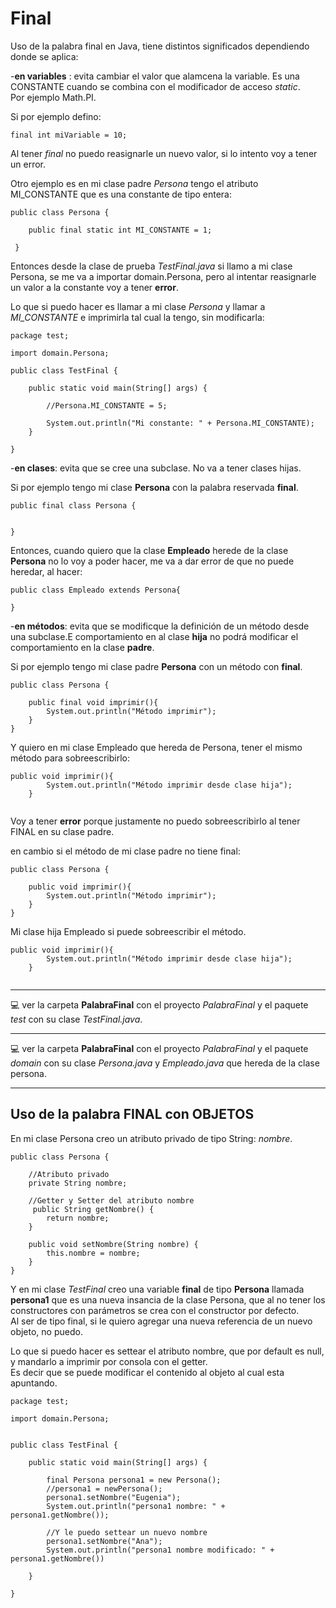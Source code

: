 # Final

Uso de la palabra final en Java, tiene distintos significados dependiendo donde se aplica: <br>

-**en variables** : evita cambiar el valor que alamcena la variable. Es una CONSTANTE cuando se combina con el modificador de acceso *static*. <br>
Por ejemplo Math.PI. <br>

Si por ejemplo defino: <br>
```
final int miVariable = 10;
```

Al tener *final* no puedo reasignarle un nuevo valor, si lo intento voy a tener un error. <br>

Otro ejemplo es en mi clase padre *Persona* tengo el atributo MI_CONSTANTE que es una constante de tipo entera: <br>

```
public class Persona {
    
    public final static int MI_CONSTANTE = 1;
    
 }   
```

Entonces desde la clase de prueba *TestFinal.java* si llamo a mi clase Persona, se me va a importar domain.Persona, pero al intentar reasignarle un valor a la constante voy a tener **error**. <br>

Lo que si puedo hacer es llamar a mi clase *Persona* y llamar a *MI_CONSTANTE* e imprimirla tal cual la tengo, sin modificarla: <br>


```
package test;

import domain.Persona;

public class TestFinal {
    
    public static void main(String[] args) {
        
        //Persona.MI_CONSTANTE = 5;
        
        System.out.println("Mi constante: " + Persona.MI_CONSTANTE); 
    }
    
}
```


-**en clases**: evita que se cree una subclase. No va a tener clases hijas.<br>

Si por ejemplo tengo mi clase **Persona** con la palabra reservada **final**. <br>

```
public final class Persona {
    
    
}
```

Entonces, cuando quiero que la clase **Empleado** herede de la clase **Persona** no lo voy a poder hacer, me va a dar error de que no puede heredar, al hacer: <br>

```
public class Empleado extends Persona{
    
}
```

-**en métodos**: evita que se modificque la definición de un método desde una subclase.E comportamiento en al clase **hija** no podrá modificar el comportamiento en la clase **padre**.<br>

Si por ejemplo tengo mi clase padre **Persona** con un método con **final**. <br>

```
public class Persona {
    
    public final void imprimir(){
        System.out.println("Método imprimir");
    }
}
```

Y quiero en mi clase Empleado que hereda de Persona, tener el mismo método para sobreescribirlo: <br>

```
public void imprimir(){
        System.out.println("Método imprimir desde clase hija");
    }
    
```

Voy a tener **error** porque justamente no puedo sobreescribirlo al tener FINAL en su clase padre. <br>


en cambio si el método de mi clase padre no tiene final: <br>

```
public class Persona {
    
    public void imprimir(){
        System.out.println("Método imprimir");
    }
}
```

Mi clase hija Empleado si puede sobreescribir el método. <br>

```
public void imprimir(){
        System.out.println("Método imprimir desde clase hija");
    }
    
```

---

💻 ver la carpeta **PalabraFinal** con el proyecto *PalabraFinal* y el paquete *test* con su clase *TestFinal.java*. <br>

---

💻 ver la carpeta **PalabraFinal** con el proyecto *PalabraFinal* y el paquete *domain* con su clase *Persona.java* y *Empleado.java* que hereda de la clase persona. <br>

---

## Uso de la palabra FINAL con OBJETOS

En mi clase Persona creo un atributo privado de tipo String: *nombre*. <br>

```
public class Persona {
     
    //Atributo privado
    private String nombre;
    
    //Getter y Setter del atributo nombre
     public String getNombre() {
        return nombre;
    }

    public void setNombre(String nombre) {
        this.nombre = nombre;
    }
}
```

Y en mi clase *TestFinal* creo una variable **final** de tipo **Persona** llamada **persona1** que es una nueva insancia de la clase Persona, que al no tener los constructores con parámetros se crea con el constructor por defecto. <br>
Al ser de tipo final, si le quiero agregar una nueva referencia de un nuevo objeto, no puedo. <br>

Lo que si puedo hacer es settear el atributo nombre, que por default es null, y mandarlo a imprimir por consola con el getter. <br>
Es decir que se puede modificar el contenido al objeto al cual esta apuntando. <br>

```
package test;

import domain.Persona;


public class TestFinal {
    
    public static void main(String[] args) {
        
        final Persona persona1 = new Persona();
        //persona1 = newPersona();
        persona1.setNombre("Eugenia");
        System.out.println("persona1 nombre: " + persona1.getNombre());
        
        //Y le puedo settear un nuevo nombre
        persona1.setNombre("Ana");
        System.out.println("persona1 nombre modificado: " + persona1.getNombre())
        
    }
    
}
```
